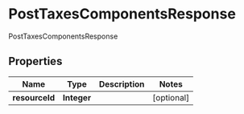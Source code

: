 

# PostTaxesComponentsResponse

PostTaxesComponentsResponse

## Properties

| Name | Type | Description | Notes |
|------------ | ------------- | ------------- | -------------|
|**resourceId** | **Integer** |  |  [optional] |




